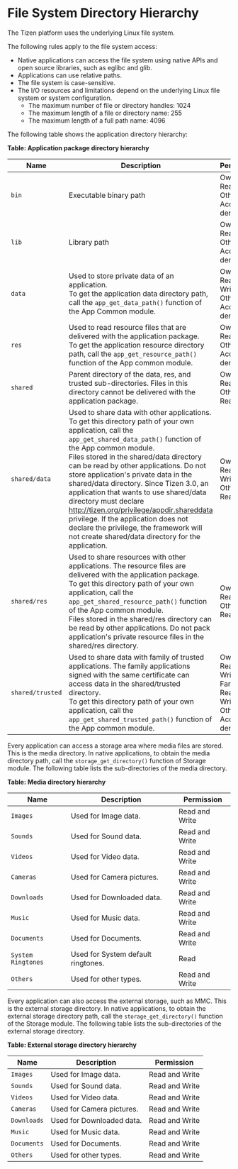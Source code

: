 # File System Directory Hierarchy


The Tizen platform uses the underlying Linux file system.

The following rules apply to the file system access:

-   Native applications can access the file system using native APIs and
    open source libraries, such as eglibc and glib.
-   Applications can use relative paths.
-   The file system is case-sensitive.
-   The I/O resources and limitations depend on the underlying Linux
    file system or system configuration.
    -   The maximum number of file or directory handles: 1024
    -   The maximum length of a file or directory name: 255
    -   The maximum length of a full path name: 4096

The following table shows the application directory hierarchy:

**Table: Application package directory hierarchy**

| Name             | Description                              | Permission                               |
|----------------|----------------------------------------|----------------------------------------|
| `bin`            | Executable binary path                   | Owner: Read<br>Others: Access denied     |
| `lib`            | Library path                             | Owner: Read<br>Others: Access denied     |
| `data`           | Used to store private data of an application.<br>To get the application data directory path, call the `app_get_data_path()` function of the App Common module. | Owner: Read and Write<br>Others: Access denied |
| `res`            | Used to read resource files that are delivered with the application package.<br>To get the application resource directory path, call the `app_get_resource_path()` function of the App common module. | Owner: Read<br>Others: Access denied     |
| `shared`         | Parent directory of the data, res, and trusted sub-directories. Files in this directory cannot be delivered with the application package. | Owner: Read<br>Others: Read              |
| `shared/data`    | Used to share data with other applications.<br>To get this directory path of your own application, call the `app_get_shared_data_path()` function of the App common module.<br>Files stored in the shared/data directory can be read by other applications. Do not store application's private data in the shared/data directory. Since Tizen 3.0, an application that wants to use shared/data directory must declare http://tizen.org/privilege/appdir.shareddata privilege. If the application does not declare the privilege, the framework will not create shared/data directory for the application. | Owner: Read and Write<br>Others: Read    |
| `shared/res`     | Used to share resources with other applications. The resource files are delivered with the application package.<br>To get this directory path of your own application, call the `app_get_shared_resource_path()` function of the App common module.<br>Files stored in the shared/res directory can be read by other applications. Do not pack application's private resource files in the shared/res directory. | Owner: Read<br>Others: Read              |
| `shared/trusted` | Used to share data with family of trusted applications. The family applications signed with the same certificate can access data in the shared/trusted directory.<br>To get this directory path of your own application, call the `app_get_shared_trusted_path()` function of the App common module. | Owner: Read and Write<br>Family: Read and Write<br>Others: Access denied |

Every application can access a storage area where media files are
stored. This is the media directory. In native applications, to obtain
the media directory path, call the `storage_get_directory()` function of
Storage module. The following table lists the sub-directories of the
media directory.

**Table: Media directory hierarchy**

| Name               | Description                        | Permission     |
|------------------|----------------------------------|--------------|
| `Images`           | Used for Image data.               | Read and Write |
| `Sounds`           | Used for Sound data.               | Read and Write |
| `Videos`           | Used for Video data.               | Read and Write |
| `Cameras`          | Used for Camera pictures.          | Read and Write |
| `Downloads`        | Used for Downloaded data.          | Read and Write |
| `Music`            | Used for Music data.               | Read and Write |
| `Documents`        | Used for Documents.                | Read and Write |
| `System Ringtones` | Used for System default ringtones. | Read           |
| `Others`           | Used for other types.              | Read and Write |

Every application can also access the external storage, such as MMC.
This is the external storage directory. In native applications, to
obtain the external storage directory path, call the
`storage_get_directory()` function of the Storage module. The following
table lists the sub-directories of the external storage directory.

**Table: External storage directory hierarchy**

| Name        | Description               | Permission     |
|-----------|-------------------------|--------------|
| `Images`    | Used for Image data.      | Read and Write |
| `Sounds`    | Used for Sound data.      | Read and Write |
| `Videos`    | Used for Video data.      | Read and Write |
| `Cameras`   | Used for Camera pictures. | Read and Write |
| `Downloads` | Used for Downloaded data. | Read and Write |
| `Music`     | Used for Music data.      | Read and Write |
| `Documents` | Used for Documents.       | Read and Write |
| `Others`    | Used for other types.     | Read and Write |
